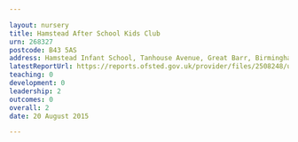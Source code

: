 ```yaml
---

layout: nursery
title: Hamstead After School Kids Club
urn: 268327
postcode: B43 5AS
address: Hamstead Infant School, Tanhouse Avenue, Great Barr, Birmingham, B43 5AS
latestReportUrl: https://reports.ofsted.gov.uk/provider/files/2508248/urn/268327.pdf
teaching: 0
development: 0
leadership: 2
outcomes: 0
overall: 2
date: 20 August 2015

---
```

